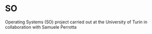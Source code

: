 # SO
Operating Systems (SO) project carried out at the University of Turin in collaboration with Samuele Perrotta
